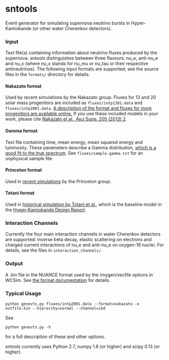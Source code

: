 # sntools
Event generator for simulating supernova neutrino bursts in Hyper-Kamiokande (or other water Cherenkov detectors).


### Input
Text file(s) containing information about neutrino fluxes produced by the supernova.
sntools distinguishes between three flavours: nu_e, anti-nu_e and nu_x (where nu_x stands for nu_mu or nu_tau or their respective antineutrinos).
The following input formats are supported; see the source files in the `formats/` directory for details.

#### Nakazato format
Used by recent simulations by the Nakazato group. Fluxes for 13 and 20 solar mass progenitors are included as `fluxes/intp1301.data` and `fluxes/intp2001.data`. [A description of the format and fluxes for more progenitors are available online.](http://asphwww.ph.noda.tus.ac.jp/snn/index.html)
If you use these included models in your work, please cite [Nakazato et al., ApJ Supp. 205 (2013) 2](https://arxiv.org/abs/1210.6841).

#### Gamma format
Text file containing time, mean energy, mean squared energy and luminosity. These parameters describe a Gamma distribution, [which is a good fit to the true spectrum](https://arxiv.org/abs/1211.3920). See `fluxes/sample-gamma.txt` for an unphysical sample file.

#### Princeton format
Used in [recent simulations](https://arxiv.org/abs/1804.00689) by the Princeton group.

#### Totani format
Used in [historical simulation by Totani et al.](https://arxiv.org/abs/astro-ph/9710203), which is the baseline model in the [Hyper-Kamiokande Design Report](https://arxiv.org/abs/1805.04163).


### Interaction Channels
Currently the four main interaction channels in water Cherenkov detectors are supported:
inverse beta decay, elastic scattering on electrons and charged current interactions of nu_e and anti-nu_e on oxygen-16 nuclei.
For details, see the files in `interaction_channels/`.


### Output
A .kin file in the NUANCE format used by the /mygen/vecfile options in WCSim. See [the format documentation](http://neutrino.phy.duke.edu/nuance-format/) for details.


### Typical Usage
```
python genevts.py fluxes/intp2001.data --format=nakazato -o outfile.kin --hierarchy=normal --channel=ibd
```

See
```
python genevts.py -h
```
for a full description of these and other options.

sntools currently uses Python 2.7, numpy 1.8 (or higher) and scipy 0.13 (or higher).
